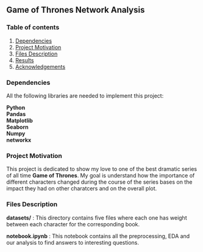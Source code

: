 ## Game of Thrones Network Analysis

### Table of contents 
1. [Dependencies](#dependencies)
2. [Project Motivation](#motivation)
3. [Files Description](#description)
4. [Results](#results)
5. [Acknowledgements](#acknowledgements)


### Dependencies <a name = "dependencies"></a>

All the following libraries are needed to implement this project:

**Python**<br>
**Pandas**<br>
**Matplotlib**<br>
**Seaborn**<br>
**Numpy**<br>
**networkx**<br> 


### Project Motivation <a name = "motivation"></a>

This project is dedicated to show my love to one of the best dramatic series of all time **Game of Thrones**.
My goal is understand how the importance of different characters changed during the course of the series bases on the impact they had on other charatcers and on the overall plot.

### Files Description <a name = "description"></a>

**datasets/** : This directory contains five files where each one has weight between each character for the corresponding book.

**notebook.ipynb** : This notebook contains all the preprocessing, EDA and our analysis to find answers to interesting questions.



